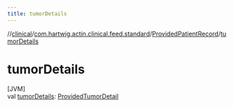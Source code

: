```yaml
---
title: tumorDetails
---
```

//[clinical](../../../index.html)/[com.hartwig.actin.clinical.feed.standard](../index.html)/[ProvidedPatientRecord](index.html)/[tumorDetails](tumor-details.html)



# tumorDetails



[JVM]\
val [tumorDetails](tumor-details.html): [ProvidedTumorDetail](../-provided-tumor-detail/index.html)




